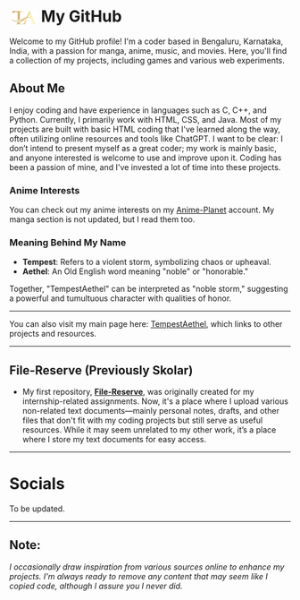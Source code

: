 # <img src="TA.png" alt="TA Logo" width="50" style="vertical-align: middle; "> My GitHub


Welcome to my GitHub profile! I'm a coder based in Bengaluru, Karnataka, India, with a passion for manga, anime, music, and movies. Here, you'll find a collection of my projects, including games and various web experiments.

## About Me
I enjoy coding and have experience in languages such as C, C++, and Python. Currently, I primarily work with HTML, CSS, and Java. Most of my projects are built with basic HTML coding that I've learned along the way, often utilizing online resources and tools like ChatGPT. I want to be clear: I don’t intend to present myself as a great coder; my work is mainly basic, and anyone interested is welcome to use and improve upon it. Coding has been a passion of mine, and I've invested a lot of time into these projects.

### Anime Interests
You can check out my anime interests on my [Anime-Planet](https://www.anime-planet.com/users/TempestAethel) account. My manga section is not updated, but I read them too.

### Meaning Behind My Name
- **Tempest**: Refers to a violent storm, symbolizing chaos or upheaval.
- **Aethel**: An Old English word meaning "noble" or "honorable."

Together, "TempestAethel" can be interpreted as "noble storm," suggesting a powerful and tumultuous character with qualities of honor.

---

You can also visit my main page here: [TempestAethel](https://tempestaethel.github.io/TempestAethel/), which links to other projects and resources.

---

## File-Reserve (Previously Skolar)
- My first repository, **[File-Reserve](https://github.com/TempestAethel/File-Reserve)**, was originally created for my internship-related assignments. Now, it's a place where I upload various non-related text documents—mainly personal notes, drafts, and other files that don't fit with my coding projects but still serve as useful resources. While it may seem unrelated to my other work, it’s a place where I store my text documents for easy access.

---

# Socials 
To be updated.

---

## Note:
*I occasionally draw inspiration from various sources online to enhance my projects. I'm always ready to remove any content that may seem like I copied code, although I assure you I never did.*
